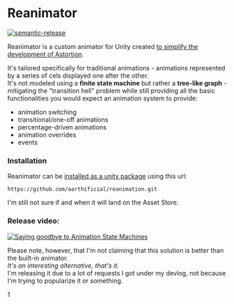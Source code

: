 # Reanimator

[![semantic-release](https://img.shields.io/badge/%20%20%F0%9F%93%A6%F0%9F%9A%80-semantic--release-e10079.svg)](https://github.com/semantic-release/semantic-release)

Reanimator is a custom animator for Unity created 
[to simplify the development of Astortion](https://youtu.be/nA2IChvy_QU).

It's tailored specifically for traditional animations - animations represented by a series of 
cels displayed one after the other.
<br>
It's not modeled using a **finite state machine** but rather a **tree-like graph** - mitigating 
the "transition hell" problem while still providing all the basic functionalities you would expect 
an animation system to provide:

- animation switching
- transitional/one-off animations
- percentage-driven animations
- animation overrides
- events

### Installation
Reanimator can be [installed as a unity package](https://docs.unity3d.com/Manual/upm-ui-giturl.html) 
using this url:
```
https://github.com/aarthificial/reanimation.git
```
I'm still not sure if and when it will land on the Asset Store.

### Release video:
[![Saying goodbye to Animation State Machines](https://img.youtube.com/vi/5aHhmRiVpZI/maxresdefault.jpg)](https://youtu.be/5aHhmRiVpZI)

Please note, however, that I'm not claiming that this solution is better than the built-in animator. 
<br>
*It's an interesting alternative, that's it.*
<br>
I'm releasing it due to a lot of requests I got under my devlog, 
not because I'm trying to popularize it or something.

1

